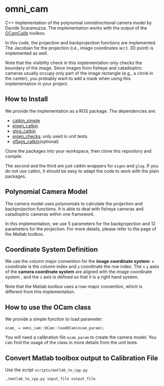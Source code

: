 # omni_cam
C++ implementation of the polynomial omnidirectional camera model by Davide Scaramuzza.
The implementation works with the output of 
the [OCamCalib](https://sites.google.com/site/scarabotix/ocamcalib-toolbox) toolbox.

In this code, the projection and backprojection functions are implemented.
The Jacobian for the projection (i.e., image coordinates w.r.t. 3D point) is implemented as well.

Note that the visibility check in this implementation only checks the boundary of the image. Since images from fisheye and catadioptric cameras usually occupy only part of the image rectangle (e.g., a circle in the center), you probably want to add a mask when using this implementation in your project.

## How to Install
We provide the implementation as a ROS package. The dependencies are:
* [catkin_simple](https://github.com/catkin/catkin_simple)
* [eigen_catkin](https://github.com/ethz-asl/eigen_catkin)
* [glog_catkin](https://github.com/ethz-asl/glog_catkin)
* [eigen_checks](https://github.com/ethz-asl/eigen_checks): only used in unit tests.
* [gflags_catkin](https://github.com/ethz-asl/gflags_catkin)(optional)

Clone the packages into your workspace, then clone this repository and compile.

The second and the third are just catkin wrappers for `eigen` and `glog`.
If you do not use catkin, it should be easy to adapt the code to work with the plain packages.

## Polynomial Camera Model
The camera model uses polynomials to calculate the projection and backprojection functions.
It is able to deal with fisheye cameras and catadioptric cameras within one framework.

In this implementation, we use 5 parameters for the backprojection and 12 parameters for the projection. For more details, please refer to the page of the Matlab toolbox.

## Coordinate System Definition
We use the column major convention for the __image coordinate system__: 
`x` coordinate is the column index and `y` coordinate the row index.
The `x` `y` axes of the __camera coordinate system__ are aligned with the image coordinate system 
, and the `z` axis is defined so that it is a right hand system.

Note that the Matlab toolbox uses a row-major convention, which is different from this implementation.

## How to use the OCam class
We provide a simple function to load parameter:
```
ocam_ = omni_cam::OCam::loadOCam(ocam_param);
```
You will need a calibration file `ocam_param` to create the camera model.
You can find the usage of the class in more details from the unit tests.


## Convert Matlab toolbox output to Calibration File
Use the script `scripts/matlab_to_cpp.py`
```
./matlab_to_cpp.py input_file output_file
```
